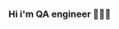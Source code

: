 ### Hi i'm QA engineer 🧑🏻‍💻
<!--

![Header](https://github.com/Kydriash1991/Kydriash1991-Pilot/blob/main/assets/standard.gif)

-->
